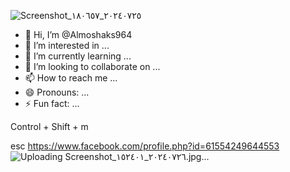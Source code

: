 ![Screenshot_٢٠٢٤٠٧٢٥_١٨٠٦٥٧](https://github.com/user-attachments/assets/ea695bda-178b-4910-8fb2-4ce0f0399ee8)
- 👋 Hi, I’m @Almoshaks964
- 👀 I’m interested in ...
- 🌱 I’m currently learning ...
- 💞️ I’m looking to collaborate on ...
- 📫 How to reach me ...
- 😄 Pronouns: ...
- ⚡ Fun fact: ...

<!---
Almoshaks964/Almoshaks964 is a ✨ special ✨ repository because its `README.md` (this file) appears on your GitHub profile.
You can click the Preview link to take a look at your changes.
--->Control + Shift + m
esc
https://www.facebook.com/profile.php?id=61554249644553
![Uploading Screenshot_٢٠٢٤٠٧٢٦_١٥٢٤٠١.jpg…]()
